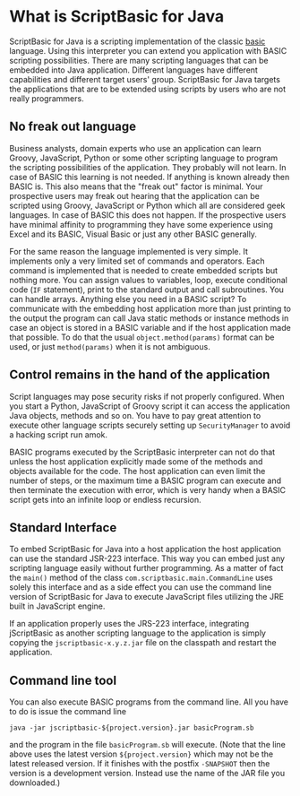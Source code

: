 # What is ScriptBasic for Java

ScriptBasic for Java is a scripting implementation of the classic [basic](./basic.md) language.
Using this interpreter you can extend you application with BASIC scripting possibilities. There are many
scripting languages that can be embedded into Java application. Different languages have different
capabilities and different target users' group. ScriptBasic for Java targets the applications that are
to be extended using scripts by users who are not really programmers.

## No freak out language 
 
Business analysts, domain experts who use an application can learn Groovy, JavaScript, Python or some other
scripting language to program the scripting possibilities of the application. They probably will not learn.
In case of BASIC this learning is not needed. If anything is known already then BASIC is.
This also means that the "freak out" factor is minimal. Your prospective users may freak out hearing that
the application can be scripted using Groovy, JavaScript or Python which all are considered geek languages.
In case of BASIC this does not happen. If the prospective users have minimal affinity to programming
they have some experience using Excel and its BASIC, Visual Basic or just any other BASIC generally.

For the same reason the language implemented is very simple. It implements only a very limited set
of commands and operators. Each command is implemented that is needed to create embedded scripts but nothing more.
You can assign values to variables, loop, execute conditional code (`IF` statement), print to the standard output
and call subroutines. You can handle arrays. Anything else you need in a BASIC script? To communicate with the
embedding host application
more than just printing to the output the program can call Java static methods or instance methods in case an
object is stored in a BASIC variable and if the host application made that possible. To do that the usual
`object.method(params)` format can be used, or just `method(params)` when it is not ambiguous.
 
## Control remains in the hand of the application

Script languages may pose security risks if not properly configured. When you start a Python, JavaScript of Groovy 
script it can access the application Java objects, methods and so on. You have to pay great attention to execute other
language scripts securely setting up `SecurityManager` to avoid a hacking script run amok.

BASIC programs executed by the ScriptBasic interpreter can not do that unless the host application explicitly made
some of the methods and objects available for the code. The host application can even limit the number of steps, or
the maximum time
a BASIC program can execute and then terminate the execution with error, which is very handy when a BASIC script
gets into an infinite loop or endless recursion.

## Standard Interface

To embed ScriptBasic for Java into a host application the host application can use the standard
JSR-223 interface. This way you can embed just any scripting language easily without further programming.
As a matter of fact the `main()` method of the class `com.scriptbasic.main.CommandLine` uses solely
this interface and as a side effect you can use the command line version of ScriptBasic for Java to execute
JavaScript files utilizing the JRE built in JavaScript engine.

If an application properly uses the JRS-223 interface, integrating jScriptBasic as another scripting language
to the application is simply copying the `jscriptbasic-x.y.z.jar` file on the classpath and restart the application.
 
## Command line tool

You can also execute BASIC programs from the command line. All you have to do is issue the command line
 
```
java -jar jscriptbasic-${project.version}.jar basicProgram.sb
```        

and the program in the file `basicProgram.sb` will execute. (Note that the line above uses the latest version
`${project.version}` which may not be the latest released version. If it finishes with the postfix `-SNAPSHOT`
then the version is a development version. Instead use the name of the JAR file you downloaded.)
 

